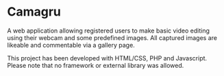 # Camagru

A web application allowing registered users to make basic video editing using their webcam and some predefined images. All captured images are likeable and commentable via a gallery page.

This project has been developed with HTML/CSS, PHP and Javascript. Please note that no framework or external library was allowed.
